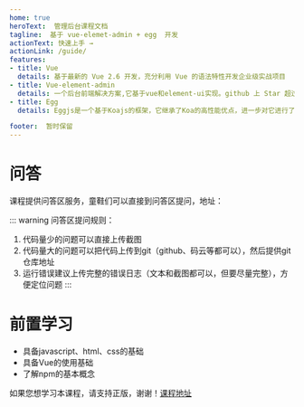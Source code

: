```yaml
---
home: true
heroText:  管理后台课程文档
tagline:  基于 vue-elemet-admin + egg  开发
actionText: 快速上手 →
actionLink: /guide/
features:
- title: Vue
  details: 基于最新的 Vue 2.6 开发，充分利用 Vue 的语法特性开发企业级实战项目
- title: Vue-element-admin
  details: 一个后台前端解决方案,它基于vue和element-ui实现。github 上 Star 超过 70万的明星项目
- title: Egg
  details: Eggjs是一个基于Koajs的框架，它继承了Koa的高性能优点，进一步对它进行了一些增强，在其基础上又加入了一些约束与开发规范，来规避Koajs框架本身的开发自由度太高的问题

footer:  暂时保留
---
```


# 问答
课程提供问答区服务，童鞋们可以直接到问答区提问，地址：

::: warning
问答区提问规则：
1. 代码量少的问题可以直接上传截图
2. 代码量大的问题可以把代码上传到git（github、码云等都可以），然后提供git仓库地址
3. 运行错误建议上传完整的错误日志（文本和截图都可以，但要尽量完整），方便定位问题
:::

# 前置学习
- 具备javascript、html、css的基础
- 具备Vue的使用基础
- 了解npm的基本概念


如果您想学习本课程，请支持正版，谢谢！[课程地址]()
